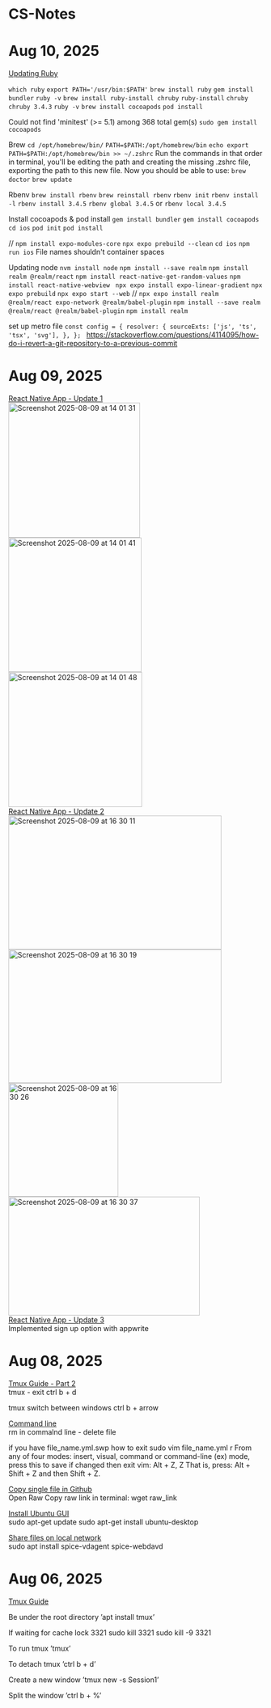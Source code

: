 # CS-Notes
# Aug 10, 2025
<ins>Updating Ruby</ins>
<br />

`which ruby`
`export PATH='/usr/bin:$PATH'`
`brew install ruby`
`gem install bundler`
`ruby -v`
`brew install ruby-install chruby`
`ruby-install`
`chruby`
`chruby 3.4.3`
`ruby -v`
`brew install cocoapods`
`pod install`

Could not find 'minitest' (>= 5.1) among 368 total gem(s)
`sudo gem install cocoapods`

Brew
`cd /opt/homebrew/bin/`
`PATH=$PATH:/opt/homebrew/bin`
`echo export PATH=$PATH:/opt/homebrew/bin >> ~/.zshrc`
Run the commands in that order in terminal, you'll be editing the path and creating the missing .zshrc file, exporting the path to this new file.
Now you should be able to use:
`brew doctor`
`brew update`

Rbenv
`brew install rbenv`
`brew reinstall rbenv`
`rbenv init`
`rbenv install -l`
`rbenv install 3.4.5`
`rbenv global 3.4.5` or `rbenv local 3.4.5`

Install cocoapods & pod install
`gem install bundler`
`gem install cocoapods`
`cd ios`
`pod init`
`pod install`


// `npm install expo-modules-core`
`npx expo prebuild --clean`
`cd ios`
`npm run ios`
File names shouldn't container spaces

Updating node
`nvm install node`
`npm install --save realm`
`npm install realm @realm/react`
`npm install react-native-get-random-values`
`npm install react-native-webview `
`npx expo install expo-linear-gradient`
`npx expo prebuild`
`npx expo start --web`
// `npx expo install realm @realm/react expo-network @realm/babel-plugin`
`npm install --save realm @realm/react @realm/babel-plugin`
`npm install realm`

set up metro file
`const config = {
  resolver: {
    sourceExts: ['js', 'ts', 'tsx', 'svg'],
  },
};
`
https://stackoverflow.com/questions/4114095/how-do-i-revert-a-git-repository-to-a-previous-commit


# Aug 09, 2025
<ins>React Native App - Update 1</ins>
<br />
<img width="260" height="267" alt="Screenshot 2025-08-09 at 14 01 31" src="https://github.com/user-attachments/assets/fe80da3f-79e4-408e-be89-21ccb68485b2" />
<img width="263" height="266" alt="Screenshot 2025-08-09 at 14 01 41" src="https://github.com/user-attachments/assets/459973fc-7571-487f-8d1c-ae61ab085d61" />
<img width="264" height="267" alt="Screenshot 2025-08-09 at 14 01 48" src="https://github.com/user-attachments/assets/e5523723-9eb5-40dd-baa0-23add6351da6" />
<br />
<ins>React Native App - Update 2</ins>
<br />
<img width="421" height="265" alt="Screenshot 2025-08-09 at 16 30 11" src="https://github.com/user-attachments/assets/249b9917-34f2-4f53-bee5-c5bc2690b96e" />
<img width="421" height="264" alt="Screenshot 2025-08-09 at 16 30 19" src="https://github.com/user-attachments/assets/558dd355-8dd0-459c-a2ff-f2a4c1764e96" />
<img width="217" height="225" alt="Screenshot 2025-08-09 at 16 30 26" src="https://github.com/user-attachments/assets/65d7446c-8738-4097-bcf6-e18af5f5f3c4" />
<img width="378" height="235" alt="Screenshot 2025-08-09 at 16 30 37" src="https://github.com/user-attachments/assets/5352edd8-472c-49fb-9f14-184633732853" />
<br />
<ins>React Native App - Update 3</ins>
<br />
Implemented sign up option with appwrite

# Aug 08, 2025
<ins>Tmux Guide - Part 2 </ins>
<br />
tmux - exit 
ctrl b + d 

tmux switch between windows 
ctrl b + arrow

<ins>Command line</ins>
<br />
rm in commalnd line - delete file

if you have file_name.yml.swp
how to exit 
sudo vim file_name.yml
r
From any of four modes: insert, visual, command or command-line (ex) mode, press this to save if changed then exit vim:
Alt + Z, Z
That is, press: Alt + Shift + Z and then Shift + Z.

<ins>Copy single file in Github</ins>
<br />
Open Raw
Copy raw link
in terminal: wget raw_link

<ins>Install Ubuntu GUI</ins>
<br />
sudo apt-get update
sudo apt-get install ubuntu-desktop


<ins>Share files on local network</ins>
<br />
sudo apt install spice-vdagent spice-webdavd

# Aug 06, 2025

<ins>Tmux Guide</ins>

Be under the root directory
’apt install tmux’

If waiting for cache lock 3321
sudo kill 3321
sudo kill -9 3321

To run tmux
’tmux’

To detach tmux
’ctrl b + d’

Create a new window
’tmux new -s Session1’

Split the window
’ctrl b + %’

